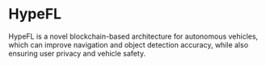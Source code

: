 # HypeFL
HypeFL is a novel blockchain-based architecture for autonomous vehicles, which can improve navigation and object detection accuracy, while also ensuring user privacy and vehicle safety.
